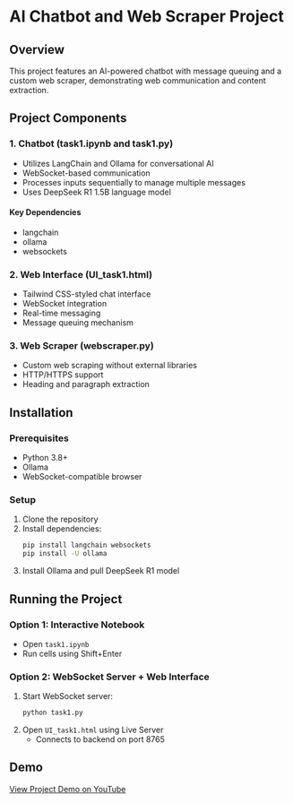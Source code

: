 # AI Chatbot and Web Scraper Project

## Overview
This project features an AI-powered chatbot with message queuing and a custom web scraper, demonstrating web communication and content extraction.

## Project Components

### 1. Chatbot (task1.ipynb and task1.py)
- Utilizes LangChain and Ollama for conversational AI
- WebSocket-based communication 
- Processes inputs sequentially to manage multiple messages
- Uses DeepSeek R1 1.5B language model

#### Key Dependencies
- langchain
- ollama
- websockets

### 2. Web Interface (UI_task1.html)
- Tailwind CSS-styled chat interface
- WebSocket integration
- Real-time messaging
- Message queuing mechanism

### 3. Web Scraper (webscraper.py)
- Custom web scraping without external libraries
- HTTP/HTTPS support
- Heading and paragraph extraction

## Installation

### Prerequisites
- Python 3.8+
- Ollama
- WebSocket-compatible browser

### Setup
1. Clone the repository
2. Install dependencies:
   ```bash
   pip install langchain websockets
   pip install -U ollama
   ```
3. Install Ollama and pull DeepSeek R1 model

## Running the Project

### Option 1: Interactive Notebook
- Open `task1.ipynb`
- Run cells using Shift+Enter

### Option 2: WebSocket Server + Web Interface
1. Start WebSocket server:
   ```bash
   python task1.py
   ```
2. Open `UI_task1.html` using Live Server
   - Connects to backend on port 8765

## Demo
[View Project Demo on YouTube](https://youtube.com/your-demo-link)
